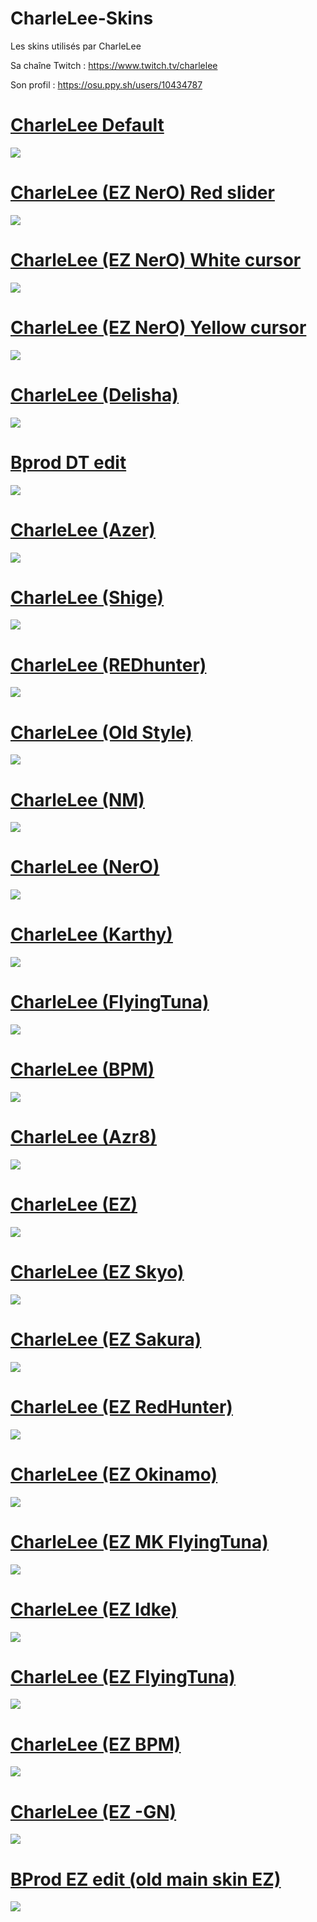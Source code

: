 # CharleLee-Skins
Les skins utilisés par CharleLee

Sa chaîne Twitch : https://www.twitch.tv/charlelee

Son profil : https://osu.ppy.sh/users/10434787

# [CharleLee Default](https://drive.google.com/file/d/17Y3R5xdvUzZawG-YU8d9oBWcZilt5Aws/view?usp=sharing)
![](https://i.imgur.com/N7slVXD.jpg)

# [CharleLee (EZ NerO) Red slider](https://drive.google.com/file/d/1NfA19KH0BlPiFrR8Tjjejwd9HbAzPD2x/view?usp=sharing)
![](https://i.imgur.com/1N7bZQ9.jpg)

# [CharleLee (EZ NerO) White cursor](https://drive.google.com/file/d/1NELWkVtQOS_R0tY4g9y8CJTbv4eykTPH/view?usp=sharing)
![](https://imgur.com/hzV1PWu.jpg)

# [CharleLee (EZ NerO) Yellow cursor](https://drive.google.com/file/d/1DrrzPtUIBF-hdZuRrsYsUMAXKi0N_kKg/view?usp=sharing)
![](https://i.imgur.com/EoSG1Sw.jpg)


# [CharleLee (Delisha)](https://drive.google.com/file/d/12Ubn5gAlmapvuulcFYis_8QxRog8FQxV/view?usp=sharing)
![](https://imgur.com/CQ40mBz.png)


# [Bprod DT edit](https://drive.google.com/file/d/1qLT1_Sc0uQcDgz7LlyBi_qeKEco_DJdv/view?usp=sharing)
![](https://i.imgur.com/rurj36E.jpg)


# [CharleLee (Azer)](https://drive.google.com/file/d/1Fi5GBSinWoMA7ziRtw0StBUKkkivHPMx/view?usp=sharing)
![](https://imgur.com/W4AGtv5.png)



# [CharleLee (Shige)](https://drive.google.com/file/d/1GPPNoviGY-vDmpami1EcbH0H8gjjlICJ/view?usp=sharing)
![](https://imgur.com/VXzwK1E.png)



# [CharleLee (REDhunter)](https://drive.google.com/file/d/1dVdyfPLmlKZXUVYg_Uo8OZVVDoEOyN9W/view?usp=sharing)
![](https://imgur.com/1U6Wzsn.png)



# [CharleLee (Old Style)](https://drive.google.com/file/d/1NOICD6fmRr2-bRkEnvyjm4t9vH7odyDe/view?usp=sharing)
![](https://imgur.com/yq2Zp9Q.png)



# [CharleLee (NM)](https://drive.google.com/file/d/1tIzVihKzySK5mTmtOzrGQhXvHhXpeY0w/view?usp=sharing)
![](https://imgur.com/oOwKsr0.png)



# [CharleLee (NerO)](https://drive.google.com/file/d/18uA_EQBl0kKxnH3ngCM0nrto7s0lJPFq/view?usp=sharing)
![](https://imgur.com/Vqh8d5h.png)



# [CharleLee (Karthy)](https://drive.google.com/file/d/1MIzQH7oPlQFMCOpcuRngkA8RV_ddoTvy/view?usp=sharing)
![](https://imgur.com/D5cb35R.png)



# [CharleLee (FlyingTuna)](https://drive.google.com/file/d/1z_u_tjuIjFwOvKl3BqjUMRcaxDVBuT-8/view?usp=sharing)
![](https://imgur.com/5YFuGK4.png)



# [CharleLee (BPM)](https://drive.google.com/file/d/17JwYX2uHIy8iIvwGSA8DlkCZPppgdrWu/view?usp=sharing)
![](https://imgur.com/VtqsdAi.png)



# [CharleLee (Azr8)](https://drive.google.com/file/d/1EqMHkiayvWmayd7HAbEZ9fXf9Yhtg5I9/view?usp=sharing)
![](https://imgur.com/G0vvikp.png)



# [CharleLee (EZ)](https://drive.google.com/file/d/1e_7NFU5dA7-lKHtI-F1zpT424JohCJCB/view?usp=sharing)
![](https://imgur.com/qNW6Y1s.png)



# [CharleLee (EZ Skyo)](https://drive.google.com/file/d/1dXGsnLK5uCXHJEefZn5rMuKW-yvrWdlB/view?usp=sharing)
![](https://imgur.com/MUulpEK.png)



# [CharleLee (EZ Sakura)](https://drive.google.com/file/d/1JnI_sAPPsLq2HAjzahzTXC6QW-HYYcuE/view?usp=sharing)
![](https://imgur.com/wdI9r39.png)



# [CharleLee (EZ RedHunter)](https://drive.google.com/file/d/1opf4Rg-tVl46C50BD6yBs4NOqISTKEZj/view?usp=sharing)
![](https://imgur.com/81RYeEP.png)



# [CharleLee (EZ Okinamo)](https://drive.google.com/file/d/1PYJ9P-ZEtmS7HVgZAICZY5sxLfE_8vSp/view?usp=sharing)
![](https://imgur.com/0E9DBiP.png)



# [CharleLee (EZ MK FlyingTuna)](https://drive.google.com/file/d/1_4jNv3fSOmWaA-FRaA-O5W6e2XzpwSVF/view?usp=sharing)
![](https://imgur.com/c2AVJOA.png)



# [CharleLee (EZ Idke)](https://drive.google.com/file/d/1sI1qrAXVbJbUXvsyxksPQU3ck7_YRyT3/view?usp=sharing)
![](https://imgur.com/8EgvbDU.png)



# [CharleLee (EZ FlyingTuna)](https://drive.google.com/file/d/1TLh0Ukw1AKkFlqJqN9_DmvL9ZS-34Bzb/view?usp=sharing)
![](https://imgur.com/Igazh7P.png)



# [CharleLee (EZ BPM)](https://drive.google.com/file/d/1UGbLJN3FylFOtzMyxcbeMM2XOJvttYGQ/view?usp=sharing)
![](https://imgur.com/xqSeSsZ.png)



# [CharleLee (EZ -GN)](https://drive.google.com/file/d/1_C0WvPPKSrT6E9C-5_y2cqOcZ8B2BQt4/view?usp=sharing)
![](https://imgur.com/w3jSoS5.png)

# [BProd EZ edit (old main skin EZ)](http://www.mediafire.com/file/87fn8t90y6dclpx/BProd+EZ+edit.osk/file)
![](https://imgur.com/xVZGMZw.png)


